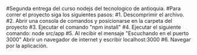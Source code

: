 #Segunda entrega del curso nodejs del tecnologico de antioquia.
#Para correr el proyecto siga los siguientes pasos:
#1. Descomprimir el archivo.
#2. Abrir una consola de comandos y posicionarse en la carpeta del proyecto
#3. Ejecutar el comando "npm install"
#4. Ejecutar el siguiente comando: node src/app 
#5. Al recibir el mensaje "Escuchando en el puerto 3000" Abrir un navegador de internet y escribir localhost:3000
#6. Navegar por la aplicación.